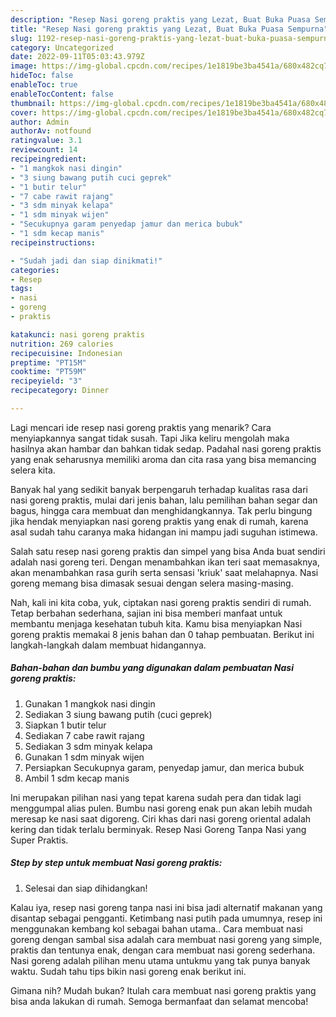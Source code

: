 ```yaml
---
description: "Resep Nasi goreng praktis yang Lezat, Buat Buka Puasa Sempurna"
title: "Resep Nasi goreng praktis yang Lezat, Buat Buka Puasa Sempurna"
slug: 1192-resep-nasi-goreng-praktis-yang-lezat-buat-buka-puasa-sempurna
category: Uncategorized
date: 2022-09-11T05:03:43.979Z
image: https://img-global.cpcdn.com/recipes/1e1819be3ba4541a/680x482cq70/nasi-goreng-praktis-foto-resep-utama.jpg
hideToc: false
enableToc: true
enableTocContent: false
thumbnail: https://img-global.cpcdn.com/recipes/1e1819be3ba4541a/680x482cq70/nasi-goreng-praktis-foto-resep-utama.jpg
cover: https://img-global.cpcdn.com/recipes/1e1819be3ba4541a/680x482cq70/nasi-goreng-praktis-foto-resep-utama.jpg
author: Admin
authorAv: notfound
ratingvalue: 3.1
reviewcount: 14
recipeingredient:
- "1 mangkok nasi dingin"
- "3 siung bawang putih cuci geprek"
- "1 butir telur"
- "7 cabe rawit rajang"
- "3 sdm minyak kelapa"
- "1 sdm minyak wijen"
- "Secukupnya garam penyedap jamur dan merica bubuk"
- "1 sdm kecap manis"
recipeinstructions:

- "Sudah jadi dan siap dinikmati!"
categories:
- Resep
tags:
- nasi
- goreng
- praktis

katakunci: nasi goreng praktis 
nutrition: 269 calories
recipecuisine: Indonesian
preptime: "PT15M"
cooktime: "PT59M"
recipeyield: "3"
recipecategory: Dinner

---
```



Lagi mencari ide resep nasi goreng praktis yang menarik? Cara menyiapkannya sangat tidak susah. Tapi Jika keliru mengolah maka hasilnya akan hambar dan bahkan tidak sedap. Padahal nasi goreng praktis yang enak seharusnya memiliki aroma dan cita rasa yang bisa memancing selera kita.


Banyak hal yang sedikit banyak berpengaruh terhadap kualitas rasa dari nasi goreng praktis, mulai dari jenis bahan, lalu pemilihan bahan segar dan bagus, hingga cara membuat dan menghidangkannya. Tak perlu bingung jika hendak menyiapkan nasi goreng praktis yang enak di rumah, karena asal sudah tahu caranya maka hidangan ini mampu jadi suguhan istimewa.

Salah satu resep nasi goreng praktis dan simpel yang bisa Anda buat sendiri adalah nasi goreng teri. Dengan menambahkan ikan teri saat memasaknya, akan menambahkan rasa gurih serta sensasi &#39;kriuk&#39; saat melahapnya. Nasi goreng memang bisa dimasak sesuai dengan selera masing-masing.


Nah, kali ini kita coba, yuk, ciptakan nasi goreng praktis sendiri di rumah. Tetap berbahan sederhana, sajian ini bisa memberi manfaat untuk membantu menjaga kesehatan tubuh kita. Kamu bisa menyiapkan Nasi goreng praktis memakai 8 jenis bahan dan 0 tahap pembuatan. Berikut ini langkah-langkah dalam membuat hidangannya.

<!--inarticleads1-->

##### Bahan-bahan dan bumbu yang digunakan dalam pembuatan Nasi goreng praktis:

1. Gunakan 1 mangkok nasi dingin
1. Sediakan 3 siung bawang putih (cuci geprek)
1. Siapkan 1 butir telur
1. Sediakan 7 cabe rawit rajang
1. Sediakan 3 sdm minyak kelapa
1. Gunakan 1 sdm minyak wijen
1. Persiapkan Secukupnya garam, penyedap jamur, dan merica bubuk
1. Ambil 1 sdm kecap manis


Ini merupakan pilihan nasi yang tepat karena sudah pera dan tidak lagi menggumpal alias pulen. Bumbu nasi goreng enak pun akan lebih mudah meresap ke nasi saat digoreng. Ciri khas dari nasi goreng oriental adalah kering dan tidak terlalu berminyak. Resep Nasi Goreng Tanpa Nasi yang Super Praktis. 

<!--inarticleads2-->

##### Step by step untuk membuat Nasi goreng praktis:


1. Selesai dan siap dihidangkan!

Kalau iya, resep nasi goreng tanpa nasi ini bisa jadi alternatif makanan yang disantap sebagai pengganti. Ketimbang nasi putih pada umumnya, resep ini menggunakan kembang kol sebagai bahan utama.. Cara membuat nasi goreng dengan sambal sisa adalah cara membuat nasi goreng yang simple, praktis dan tentunya enak, dengan cara membuat nasi goreng sederhana. Nasi goreng adalah pilihan menu utama untukmu yang tak punya banyak waktu. Sudah tahu tips bikin nasi goreng enak berikut ini. 

Gimana nih? Mudah bukan? Itulah cara membuat nasi goreng praktis yang bisa anda lakukan di rumah. Semoga bermanfaat dan selamat mencoba!
